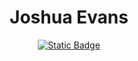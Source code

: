 <div align="center">
  
  # Joshua Evans


  [![Static Badge](https://img.shields.io/badge/Linked-In-blue?style=flat&labelColor=white&color=%230A66C2)](https://www.linkedin.com/in/joshgevans)

</div>

<!--
**joshua-Evans-1/joshua-Evans-1** is a ✨ _special_ ✨ repository because its `README.md` (this file) appears on your GitHub profile.

Here are some ideas to get you started:

- 🔭 I’m currently working on ...
- 🌱 I’m currently learning ...
- 👯 I’m looking to collaborate on ...
- 🤔 I’m looking for help with ...
- 💬 Ask me about ...
- 📫 How to reach me: ...
- 😄 Pronouns: ...
- ⚡ Fun fact: ...
-->
